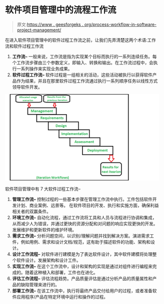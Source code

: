 # 软件项目管理中的流程工作流

> 原文:[https://www . geesforgeks . org/process-workflow-in-software-project-management/](https://www.geeksforgeeks.org/process-workflows-in-software-project-management/)

在进入软件项目管理中的软件过程工作流之前，让我们先弄清楚这两个术语:工作流和软件过程工作流

1.  **工作流–**
    一般来说，工作流是指为实现某个目标而执行的一系列连续任务。每个工作流步骤由三个参数定义，即输入、转换和输出。在工作流过程中，会执行一系列操作来实现业务成果。
2.  **软件过程工作流–**
    软件过程是一组相关的活动，这些活动被执行以获得软件产品作为结果，并且在那里软件过程工作流通过执行一系列顺序任务以线性方式领导软件开发。

![](img/540e89e97f47b60335f29339510552af.png)

软件项目管理中有 7 大软件过程工作流–

1.  **管理工作流–**
    控制过程的一些基本步骤在管理工作流中执行。工件包括软件开发计划、商业案例、远景等。
    在软件项目的开发、执行和实施方面，确保利益相关者的双赢条件。
2.  **环境工作流–**
    自动化流程，通过工作流将工具和人员与流程进行协调和集成，从而减少人为错误，并通过更快的资源分配和对问题的响应实现更快的开发。发展维护和更新软件的维护环境。
3.  **需求工作流–**
    分析问题空间，以识别/理解问题并找到解决方案。演进需求工件，例如用例、需求和设计文档/规范，这有助于描述软件的功能、架构和设计。
4.  **设计工作流程–**
    对软件进行建模是为了表达软件设计，其中软件建模将处理整个软件设计。发展架构和设计工件。
5.  **实现工作流–**
    在这个工作流中，设计和架构的实现是通过对组件进行编程来完成的。随着这种植入和部署，工件也在进化。
6.  **评估工作流程–**
    评估流程趋势。产品质量评估是通过分析产品的质量属性和产品的缺陷管理来进行的。
7.  **部署工作流–**
    在该工作流中，执行将最终产品交付给用户的过程，或者准备软件应用程序/产品在特定环境中运行和操作的过程。